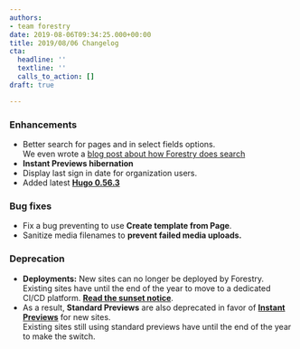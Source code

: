 ```yaml
---
authors:
- team forestry
date: 2019-08-06T09:34:25.000+00:00
title: 2019/08/06 Changelog
cta:
  headline: ''
  textline: ''
  calls_to_action: []
draft: true

---
```

### Enhancements

* Better search for pages and in select fields options.  
  We even wrote a [blog post about how Forestry does search](/blog/full-text-searching-with-postgres/)
* **Instant Previews hibernation**
* Display last sign in date for organization users.
* Added latest [**Hugo 0.56.3**](https://gohugo.io/news/0.56.3-relnotes/)

### Bug fixes

* Fix a bug preventing to use **Create template from Page**.
* Sanitize media filenames to **prevent failed media uploads.**

### Deprecation

* **Deployments:** New sites can no longer be deployed by Forestry.   
  Existing sites have until the end of the year to move to a dedicated CI/CD platform. [**Read the sunset notice**](https://forestry.io/docs/sunset/deployments/).
* As a result, **Standard Previews** are also deprecated in favor of [**Instant Previews**](https://forestry.io/docs/previews/instant-previews/) for new sites.   
  Existing sites still using standard previews have until the end of the year to make the switch.